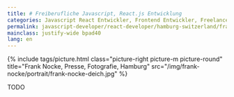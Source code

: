 ```yaml
---
title: # Freiberufliche Javascript, React.js Entwicklung
categories: Javascript React Entwickler, Frontend Entwickler, Freelancer, Schweiz, Freelancer, Freiberufler, Zürich, Bern, Hamburg
permalink: javascript-developer/react-developer/hamburg-switzerland/frank-nocke/
mainclass: justify-wide bpad40
lang: en
---
```


{% include tags/picture.html
  class="picture-right picture-m picture-round"
  title="Frank Nocke, Presse, Fotografie, Hamburg"
  src="/img/frank-nocke/portrait/frank-nocke-deich.jpg"
%}


TODO


